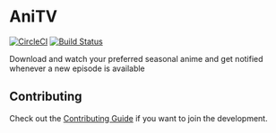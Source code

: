 # AniTV

[![CircleCI](https://circleci.com/gh/MarchWorks/AniTV.svg?style=svg)](https://circleci.com/gh/MarchWorks/AniTV)
[![Build Status](https://dev.azure.com/i-bn/AniTV/_apis/build/status/MarchWorks.AniTV?branchName=master)](https://dev.azure.com/i-bn/AniTV/_build/latest?definitionId=1&branchName=master)

Download and watch your preferred seasonal anime and get notified whenever a new episode is available

## Contributing

Check out the [Contributing Guide](./CONTRIBUTING.md) if you want to join the development.
